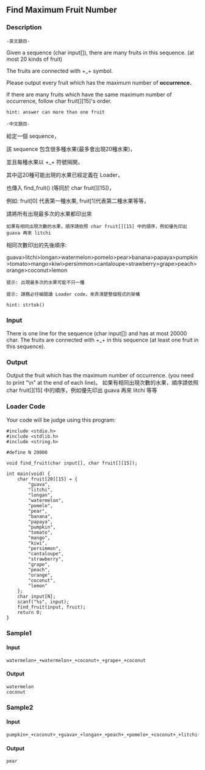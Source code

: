Find Maximum Fruit Number
-------------------------

### Description

<div>

`-英文題目-`

Given a sequence (char input\[\]), there are many fruits in this
sequence. (at most 20 kinds of fruit)

The fruits are connected with +\_+ symbol.

Please output every fruit which has the maximum number of
**occurrence.**

If there are many fruits which have the same maximum number of
occurrence, follow char fruit\[\]\[15\]\'s order.

`hint: answer can more than one fruit`

`-中文題目-`

給定一個 sequence，

該 sequence 包含很多種水果(最多會出現20種水果)，

並且每種水果以 +\_+ 符號隔開，

其中這20種可能出現的水果已經定義在 Loader，

也傳入 find\_fruit() (等同於 char fruit\[\]\[15\])，

例如: fruit\[0\] 代表第一種水果, fruit\[1\]代表第二種水果等等，

請將所有出現最多次的水果都印出來

`如果有相同出現次數的水果，順序請依照 char fruit[][15] 中的順序，例如優先印出 guava 再來 litchi`

相同次數印出的先後順序:

guava\>litchi\>longan\>watermelon\>pomelo\>pear\>banana\>papaya\>pumpkin\>tomato\>mango\>kiwi\>persimmon\>cantaloupe\>strawberry\>grape\>peach\>orange\>coconut\>lemon

`提示: 出現最多次的水果可能不只一種`

`提示: 請務必仔細閱讀 Loader code，來弄清楚整個程式的架構`

`hint: strtok()`

</div>

### Input

There is one line for the sequence (char input\[\]) and has at most
20000 char. The fruits are connected with +\_+ in this sequence (at
least one fruit in this sequence).

### Output

Output the fruit which has the maximum number of occurrence. (you need
to print \"\\n\" at the end of each line)。
如果有相同出現次數的水果，順序請依照 char fruit\[\]\[15\]
中的順序，例如優先印出 guava 再來 litchi 等等

### Loader Code

<div>

Your code will be judge using this program:

</div>

    #include <‍stdio.h>
    #include <‍stdlib.h>
    #include <‍string.h>

    #define N 20000

    void find_fruit(char input[], char fruit[][15]);

    int main(void) {
        char fruit[20][15] = {
            "guava",
            "litchi",
            "longan",
            "watermelon",
            "pomelo",
            "pear",
            "banana",
            "papaya",
            "pumpkin",
            "tomato",
            "mango",
            "kiwi",
            "persimmon",
            "cantaloupe",
            "strawberry",
            "grape",
            "peach",
            "orange",
            "coconut",
            "lemon"
        };
        char input[N];
        scanf("%s", input);
        find_fruit(input, fruit);
        return 0;
    }

<div>

### Sample1

#### Input

    watermelon+_+watermelon+_+coconut+_+grape+_+coconut

#### Output

    watermelon
    coconut

</div>

<div>

### Sample2

#### Input

    pumpkin+_+coconut+_+guava+_+longan+_+peach+_+pomelo+_+coconut+_+litchi+_+lemon+_+coconut+_+persimmon+_+pear+_+coconut+_+banana+_+strawberry+_+tomato+_+cantaloupe+_+orange+_+coconut+_+pear+_+tomato+_+orange+_+grape+_+pomelo+_+litchi+_+grape+_+pumpkin+_+cantaloupe+_+strawberry+_+coconut+_+kiwi+_+grape+_+pumpkin+_+pomelo+_+tomato+_+pear+_+guava+_+papaya+_+coconut+_+kiwi+_+pear+_+mango+_+orange+_+peach+_+tomato+_+watermelon+_+orange+_+longan+_+guava+_+papaya+_+papaya+_+tomato+_+pomelo+_+grape+_+pear+_+pear+_+longan+_+pear+_+kiwi+_+pumpkin+_+watermelon+_+strawberry+_+watermelon+_+pomelo+_+mango+_+persimmon+_+litchi+_+kiwi+_+persimmon+_+lemon+_+longan+_+orange+_+litchi+_+kiwi+_+pear+_+mango+_+strawberry+_+longan+_+pomelo+_+grape+_+tomato+_+pomelo+_+peach+_+banana+_+lemon+_+longan+_+watermelon+_+litchi+_+papaya+_+strawberry+_+litchi+_+watermelon+_+litchi+_+pear+_+lemon+_+kiwi+_+tomato+_+guava+_+strawberry+_+litchi+_+kiwi+_+orange+_+kiwi+_+persimmon+_+pumpkin+_+pumpkin+_+watermelon+_+grape+_+watermelon+_+lemon+_+mango+_+pomelo+_+watermelon+_+coconut+_+mango+_+longan+_+guava+_+strawberry+_+grape+_+guava+_+guava+_+orange+_+grape+_+litchi+_+strawberry+_+strawberry+_+pear+_+grape+_+banana+_+lemon+_+tomato+_+orange+_+peach+_+persimmon+_+tomato+_+orange+_+guava+_+pomelo+_+persimmon+_+watermelon+_+pomelo+_+strawberry+_+pumpkin+_+papaya+_+persimmon+_+mango+_+longan+_+pear+_+pomelo+_+tomato+_+orange+_+pear+_+banana+_+pomelo+_+coconut+_+persimmon+_+mango+_+watermelon+_+pumpkin+_+peach+_+watermelon+_+tomato+_+cantaloupe+_+kiwi+_+litchi+_+strawberry+_+guava+_+cantaloupe+_+lemon+_+persimmon+_+tomato+_+grape+_+coconut+_+tomato+_+strawberry+_+watermelon+_+lemon+_+peach+_+pumpkin+_+pomelo+_+coconut+_+orange+_+litchi+_+pomelo+_+litchi+_+lemon+_+tomato+_+kiwi+_+grape+_+tomato+_+papaya+_+coconut+_+coconut+_+persimmon+_+litchi+_+kiwi+_+banana+_+longan+_+pomelo+_+pear+_+strawberry+_+pear+_+persimmon+_+pear+_+strawberry+_+papaya+_+pumpkin+_+strawberry+_+grape+_+pumpkin+_+coconut+_+cantaloupe+_+orange+_+kiwi+_+mango+_+coconut+_+mango+_+lemon+_+litchi+_+pear+_+pumpkin+_+guava+_+grape+_+coconut+_+persimmon+_+orange+_+tomato+_+mango+_+lemon+_+pear+_+pumpkin+_+pear+_+kiwi+_+guava+_+mango+_+pear+_+papaya+_+mango+_+lemon+_+watermelon+_+mango+_+tomato+_+peach+_+papaya+_+guava+_+banana+_+pear+_+watermelon+_+orange+_+coconut+_+guava+_+pear+_+coconut+_+peach+_+grape+_+longan+_+pear+_+peach+_+cantaloupe+_+pomelo+_+longan+_+cantaloupe+_+tomato+_+pear+_+cantaloupe+_+persimmon+_+mango+_+cantaloupe+_+strawberry+_+longan+_+peach+_+pear+_+kiwi+_+pomelo+_+persimmon+_+pomelo+_+watermelon+_+mango+_+papaya+_+guava+_+pumpkin+_+papaya+_+coconut+_+lemon+_+grape+_+pear+_+cantaloupe+_+guava+_+longan+_+coconut+_+peach+_+pomelo+_+kiwi+_+coconut+_+tomato+_+pear+_+mango+_+kiwi+_+coconut+_+peach+_+cantaloupe+_+banana+_+litchi+_+orange+_+longan+_+banana+_+cantaloupe+_+orange+_+peach+_+persimmon+_+mango+_+peach+_+lemon+_+guava+_+papaya+_+papaya+_+pear+_+cantaloupe+_+lemon+_+papaya+_+kiwi+_+peach+_+watermelon+_+grape+_+strawberry+_+pomelo+_+guava+_+peach+_+peach+_+mango+_+persimmon+_+litchi+_+pumpkin+_+banana+_+mango+_+longan+_+persimmon+_+watermelon+_+guava+_+guava+_+grape+_+mango+_+pumpkin+_+papaya+_+mango+_+peach+_+strawberry+_+grape+_+tomato+_+cantaloupe+_+grape+_+persimmon+_+litchi+_+coconut+_+papaya+_+grape+_+watermelon+_+lemon+_+kiwi+_+lemon+_+litchi+_+pomelo+_+persimmon+_+litchi+_+mango+_+watermelon+_+pomelo+_+strawberry+_+banana+_+pomelo+_+banana+_+strawberry+_+banana+_+strawberry+_+litchi+_+peach+_+longan+_+papaya+_+watermelon+_+kiwi+_+persimmon+_+coconut+_+peach+_+strawberry+_+tomato+_+watermelon+_+tomato+_+persimmon+_+grape+_+cantaloupe+_+watermelon+_+peach+_+orange+_+papaya+_+coconut+_+lemon+_+mango+_+strawberry+_+pear+_+tomato+_+mango+_+kiwi+_+watermelon+_+peach+_+pear+_+peach+_+pomelo+_+pumpkin+_+grape+_+papaya+_+kiwi+_+papaya+_+coconut+_+lemon+_+cantaloupe+_+papaya+_+grape+_+watermelon+_+kiwi+_+mango+_+peach+_+banana+_+coconut+_+pear+_+cantaloupe+_+pumpkin+_+peach+_+pomelo+_+longan+_+cantaloupe+_+pear+_+persimmon+_+pomelo+_+pumpkin+_+pumpkin+_+litchi+_+peach+_+persimmon+_+litchi+_+kiwi+_+persimmon+_+pear+_+coconut+_+mango+_+pomelo+_+persimmon+_+tomato+_+lemon+_+papaya+_+guava+_+tomato+_+grape+_+coconut+_+pumpkin+_+persimmon+_+kiwi+_+pumpkin+_+guava+_+papaya+_+kiwi+_+cantaloupe+_+persimmon+_+watermelon+_+tomato+_+persimmon+_+pomelo+_+mango+_+pumpkin+_+pumpkin+_+pomelo+_+lemon+_+guava+_+tomato+_+mango+_+longan+_+pear+_+strawberry+_+watermelon+_+pear+_+cantaloupe+_+grape+_+banana+_+pumpkin+_+cantaloupe+_+banana+_+persimmon+_+pear+_+grape+_+persimmon+_+persimmon+_+banana+_+orange+_+pear+_+litchi+_+banana+_+orange+_+orange+_+pumpkin+_+coconut+_+coconut+_+pomelo+_+orange+_+mango+_+cantaloupe+_+lemon+_+cantaloupe+_+lemon+_+cantaloupe+_+peach+_+peach+_+banana+_+pomelo+_+longan+_+banana+_+orange+_+tomato+_+coconut+_+longan+_+peach+_+longan+_+grape+_+longan+_+lemon+_+persimmon+_+grape+_+orange+_+litchi+_+pear+_+coconut+_+lemon+_+watermelon+_+longan+_+tomato+_+cantaloupe+_+pumpkin+_+pumpkin+_+banana+_+lemon+_+longan+_+grape+_+grape+_+guava+_+lemon+_+tomato+_+papaya+_+peach+_+mango+_+orange+_+kiwi+_+banana+_+guava+_+coconut+_+guava+_+kiwi+_+mango+_+peach+_+litchi+_+watermelon+_+litchi+_+lemon+_+watermelon+_+peach+_+litchi+_+persimmon+_+tomato+_+tomato+_+guava

#### Output

    pear

</div>
